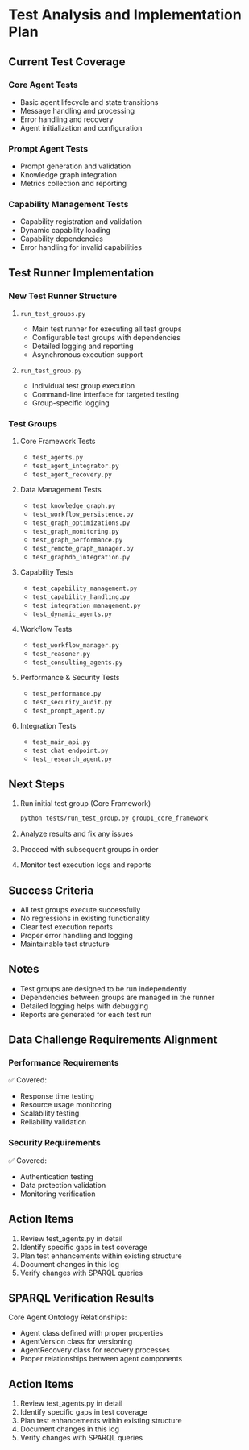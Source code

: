 # Test Analysis and Implementation Plan

## Current Test Coverage

### Core Agent Tests
- Basic agent lifecycle and state transitions
- Message handling and processing
- Error handling and recovery
- Agent initialization and configuration

### Prompt Agent Tests
- Prompt generation and validation
- Knowledge graph integration
- Metrics collection and reporting

### Capability Management Tests
- Capability registration and validation
- Dynamic capability loading
- Capability dependencies
- Error handling for invalid capabilities

## Test Runner Implementation

### New Test Runner Structure
1. `run_test_groups.py`
   - Main test runner for executing all test groups
   - Configurable test groups with dependencies
   - Detailed logging and reporting
   - Asynchronous execution support

2. `run_test_group.py`
   - Individual test group execution
   - Command-line interface for targeted testing
   - Group-specific logging

### Test Groups
1. Core Framework Tests
   - `test_agents.py`
   - `test_agent_integrator.py`
   - `test_agent_recovery.py`

2. Data Management Tests
   - `test_knowledge_graph.py`
   - `test_workflow_persistence.py`
   - `test_graph_optimizations.py`
   - `test_graph_monitoring.py`
   - `test_graph_performance.py`
   - `test_remote_graph_manager.py`
   - `test_graphdb_integration.py`

3. Capability Tests
   - `test_capability_management.py`
   - `test_capability_handling.py`
   - `test_integration_management.py`
   - `test_dynamic_agents.py`

4. Workflow Tests
   - `test_workflow_manager.py`
   - `test_reasoner.py`
   - `test_consulting_agents.py`

5. Performance & Security Tests
   - `test_performance.py`
   - `test_security_audit.py`
   - `test_prompt_agent.py`

6. Integration Tests
   - `test_main_api.py`
   - `test_chat_endpoint.py`
   - `test_research_agent.py`

## Next Steps

1. Run initial test group (Core Framework)
   ```bash
   python tests/run_test_group.py group1_core_framework
   ```

2. Analyze results and fix any issues

3. Proceed with subsequent groups in order

4. Monitor test execution logs and reports

## Success Criteria
- All test groups execute successfully
- No regressions in existing functionality
- Clear test execution reports
- Proper error handling and logging
- Maintainable test structure

## Notes
- Test groups are designed to be run independently
- Dependencies between groups are managed in the runner
- Detailed logging helps with debugging
- Reports are generated for each test run

## Data Challenge Requirements Alignment

### Performance Requirements
✅ Covered:
- Response time testing
- Resource usage monitoring
- Scalability testing
- Reliability validation

### Security Requirements
✅ Covered:
- Authentication testing
- Data protection validation
- Monitoring verification

## Action Items

1. Review test_agents.py in detail
2. Identify specific gaps in test coverage
3. Plan test enhancements within existing structure
4. Document changes in this log
5. Verify changes with SPARQL queries

## SPARQL Verification Results

Core Agent Ontology Relationships:
- Agent class defined with proper properties
- AgentVersion class for versioning
- AgentRecovery class for recovery processes
- Proper relationships between agent components

## Action Items

1. Review test_agents.py in detail
2. Identify specific gaps in test coverage
3. Plan test enhancements within existing structure
4. Document changes in this log
5. Verify changes with SPARQL queries 